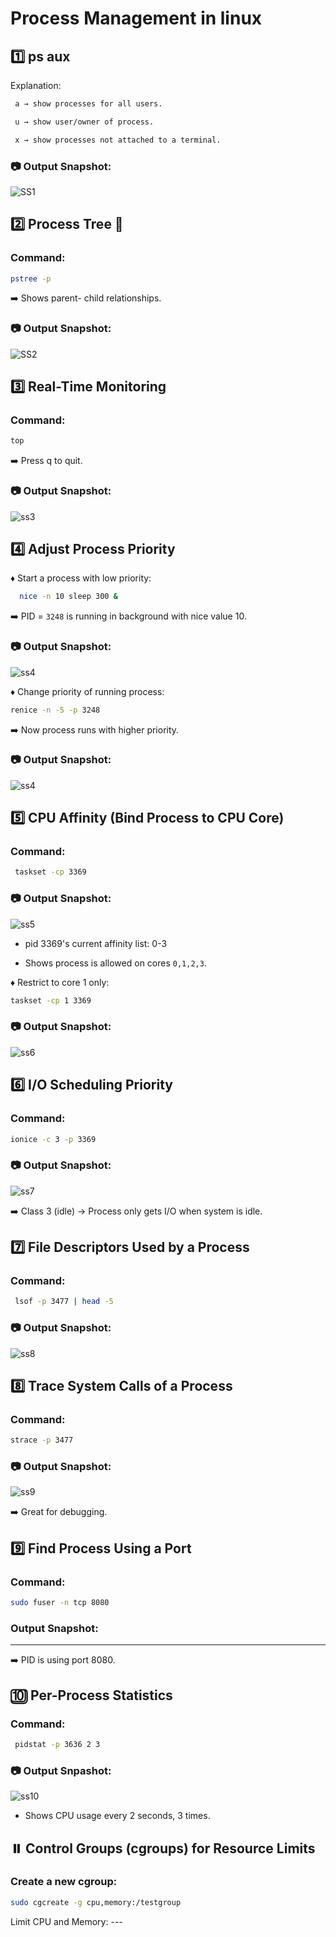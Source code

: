  # Process Management in linux 

## 1️⃣ ps aux


Explanation:
```bash
 a → show processes for all users.

 u → show user/owner of process.

 x → show processes not attached to a terminal.
```

### 📷 Output Snapshot:

![SS1](<Images/WhatsApp Image 2025-09-25 at 11.46.47_111421e7.jpg>)

## 2️⃣ Process Tree 🌳

### Command: 

```bash
pstree -p
```
➡️ Shows parent- child relationships.


### 📷 Output Snapshot:

![SS2](<Images/WhatsApp Image 2025-09-25 at 11.46.50_6353f38d.jpg>)


## 3️⃣ Real-Time Monitoring

### Command: 

```bash 
top 
``` 
 ➡️ Press q to quit.

### 📷 Output Snapshot: 

![ss3](<Images/WhatsApp Image 2025-09-25 at 11.46.53_d7bddf70.jpg>)

 

##  4️⃣ Adjust Process Priority



 ♦️ Start a process with low priority:

```bash 
  nice -n 10 sleep 300 &
  ``` 

 ➡️ PID = `3248` is running in background with nice value 10.

  ### 📷 Output Snapshot:

![ss4](<Images/WhatsApp Image 2025-09-25 at 11.46.57_58bb2377.jpg>)



♦️ Change priority of running process: 

```bash
renice -n -5 -p 3248
```
➡️ Now process runs with higher priority.

### 📷 Output Snapshot:
![ss4](<Images/WhatsApp Image 2025-09-25 at 11.47.00_ea4b6fe5.jpg>)


## 5️⃣ CPU Affinity (Bind Process to CPU Core)

### Command:

```bash
 taskset -cp 3369
``` 

### 📷 Output Snapshot:

![ss5](<Images/WhatsApp Image 2025-09-25 at 11.47.03_eb2e3c78.jpg>)

* pid 3369's current affinity list: 0-3

* Shows process is allowed on cores `0,1,2,3`.

♦️ Restrict to core 1 only: 

```bash
taskset -cp 1 3369
``` 

### 📷 Output Snapshot:

![ss6](<Images/WhatsApp Image 2025-09-25 at 11.47.12_4b348e36.jpg>)

## 6️⃣ I/O Scheduling Priority

### Command: 

```bash
ionice -c 3 -p 3369
``` 

### 📷 Output Snapshot:

![ss7](<Images/WhatsApp Image 2025-09-25 at 11.47.17_0c7e7a01.jpg>)


➡️ Class 3 (idle) → Process only gets I/O when system is idle.


## 7️⃣ File Descriptors Used by a Process

### Command:

```bash
 lsof -p 3477 | head -5 
``` 

### 📷 Output Snapshot:

![ss8](<Images/WhatsApp Image 2025-09-25 at 11.47.22_e00d31bc.jpg>)


## 8️⃣  Trace System Calls of a Process

### Command: 

```bash
strace -p 3477
```

### 📷 Output Snapshot:

![ss9](<Images/WhatsApp Image 2025-09-25 at 11.47.25_ecbd5cea.jpg>)


➡️ Great for debugging.


## 9️⃣ Find Process Using a Port

### Command:

```bash
sudo fuser -n tcp 8080
``` 

### Output Snapshot:

---


 ➡️ PID is using port 8080.

## 🔟 Per-Process Statistics

### Command:

```bash
 pidstat -p 3636 2 3
 ```

### 📷 Output Snpashot:

![ss10](<Images/WhatsApp Image 2025-09-25 at 11.47.25_ea0492aa.jpg>)

- Shows CPU usage every 2 seconds, 3 times.


## ⏸️ Control Groups (cgroups) for Resource Limits


### Create a new cgroup:

```bash
sudo cgcreate -g cpu,memory:/testgroup
```
 
 Limit CPU and Memory: ---

 


